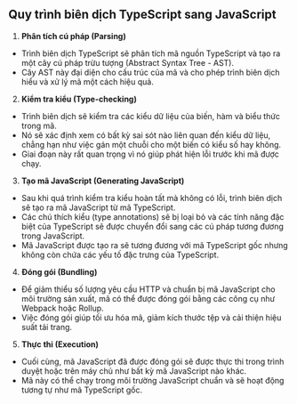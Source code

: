 ## Quy trình biên dịch TypeScript sang JavaScript
1. **Phân tích cú pháp (Parsing)**  
  - Trình biên dịch TypeScript sẽ phân tích mã nguồn TypeScript và tạo ra một cây cú pháp trừu tượng (Abstract Syntax Tree - AST).  
  - Cây AST này đại diện cho cấu trúc của mã và cho phép trình biên dịch hiểu và xử lý mã một cách hiệu quả.

2. **Kiểm tra kiểu (Type-checking)**  
  - Trình biên dịch sẽ kiểm tra các kiểu dữ liệu của biến, hàm và biểu thức trong mã.  
  - Nó sẽ xác định xem có bất kỳ sai sót nào liên quan đến kiểu dữ liệu, chẳng hạn như việc gán một chuỗi cho một biến có kiểu số hay không.  
  - Giai đoạn này rất quan trọng vì nó giúp phát hiện lỗi trước khi mã được chạy.

3. **Tạo mã JavaScript (Generating JavaScript)**  
  - Sau khi quá trình kiểm tra kiểu hoàn tất mà không có lỗi, trình biên dịch sẽ tạo ra mã JavaScript từ mã TypeScript.  
  - Các chú thích kiểu (type annotations) sẽ bị loại bỏ và các tính năng đặc biệt của TypeScript sẽ được chuyển đổi sang các cú pháp tương đương trong JavaScript.  
  - Mã JavaScript được tạo ra sẽ tương đương với mã TypeScript gốc nhưng không còn chứa các yếu tố đặc trưng của TypeScript.

4. **Đóng gói (Bundling)**  
  - Để giảm thiểu số lượng yêu cầu HTTP và chuẩn bị mã JavaScript cho môi trường sản xuất, mã có thể được đóng gói bằng các công cụ như Webpack hoặc Rollup.  
  - Việc đóng gói giúp tối ưu hóa mã, giảm kích thước tệp và cải thiện hiệu suất tải trang.

5. **Thực thi (Execution)**  
  - Cuối cùng, mã JavaScript đã được đóng gói sẽ được thực thi trong trình duyệt hoặc trên máy chủ như bất kỳ mã JavaScript nào khác.  
  - Mã này có thể chạy trong môi trường JavaScript chuẩn và sẽ hoạt động tương tự như mã TypeScript gốc.